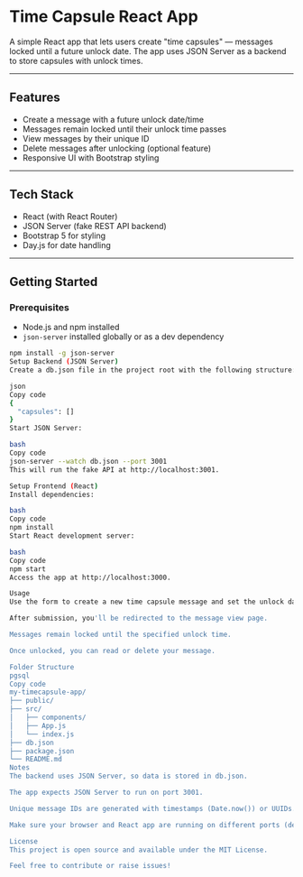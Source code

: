 # Time Capsule React App

A simple React app that lets users create "time capsules" — messages locked until a future unlock date. The app uses JSON Server as a backend to store capsules with unlock times.

---

## Features

- Create a message with a future unlock date/time
- Messages remain locked until their unlock time passes
- View messages by their unique ID
- Delete messages after unlocking (optional feature)
- Responsive UI with Bootstrap styling

---

## Tech Stack

- React (with React Router)
- JSON Server (fake REST API backend)
- Bootstrap 5 for styling
- Day.js for date handling

---

## Getting Started

### Prerequisites

- Node.js and npm installed
- `json-server` installed globally or as a dev dependency

```bash
npm install -g json-server
Setup Backend (JSON Server)
Create a db.json file in the project root with the following structure:

json
Copy code
{
  "capsules": []
}
Start JSON Server:

bash
Copy code
json-server --watch db.json --port 3001
This will run the fake API at http://localhost:3001.

Setup Frontend (React)
Install dependencies:

bash
Copy code
npm install
Start React development server:

bash
Copy code
npm start
Access the app at http://localhost:3000.

Usage
Use the form to create a new time capsule message and set the unlock date/time.

After submission, you'll be redirected to the message view page.

Messages remain locked until the specified unlock time.

Once unlocked, you can read or delete your message.

Folder Structure
pgsql
Copy code
my-timecapsule-app/
├── public/
├── src/
│   ├── components/
│   ├── App.js
│   └── index.js
├── db.json
├── package.json
└── README.md
Notes
The backend uses JSON Server, so data is stored in db.json.

The app expects JSON Server to run on port 3001.

Unique message IDs are generated with timestamps (Date.now()) or UUIDs.

Make sure your browser and React app are running on different ports (default React: 3000).

License
This project is open source and available under the MIT License.

Feel free to contribute or raise issues!
